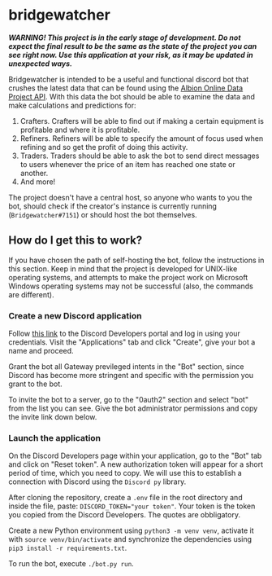 # bridgewatcher

***WARNING! This project is in the early stage of development. Do not expect the final result to be the same as the state of the project you can see right now. Use this application at your risk, as it may be updated in unexpected ways.***

Bridgewatcher is intended to be a useful and functional discord bot that crushes the latest data that can be found using the [Albion Online Data Project API](https://www.albion-online-data.com/). With this data the bot should be able to examine the data and make calculations and predictions for:
1. Crafters. Crafters will be able to find out if making a certain equipment is profitable and where it is profitable.
2. Refiners. Refiners will be able to specify the amount of focus used when refining and so get the profit of doing this activity.
3. Traders. Traders should be able to ask the bot to send direct messages to users whenever the price of an item has reached one state or another.
4. And more!

The project doesn't have a central host, so anyone who wants to you the bot, should check if the creator's instance is currently running (`Bridgewatcher#7151`) or should host the bot themselves.

## How do I get this to work?
If you have chosen the path of self-hosting the bot, follow the instructions in this section. Keep in mind that the project is developed for UNIX-like operating systems, and attempts to make the project work on Microsoft Windows operating systems may not be successful (also, the commands are different).

### Create a new Discord application
Follow [this link](https://discord.com/developers/applications) to the Discord Developers portal and log in using your credentials. Visit the "Applications" tab and click "Create", give your bot a name and proceed.

Grant the bot all Gateway previleged intents in the "Bot" section, since Discord has become more stringent and specific with the permission you grant to the bot.

To invite the bot to a server, go to the "0auth2" section and select "bot" from the list you can see. Give the bot administrator permissions and copy the invite link down below.

### Launch the application
On the Discord Developers page within your application, go to the "Bot" tab and click on "Reset token". A new authorization token will appear for a short period of time, which you need to copy. We will use this to establish a connection with Discord using the `Discord py` library.

After cloning the repository, create a `.env` file in the root directory and inside the file, paste: `DISCORD_TOKEN="your token"`. Your token is the token you copied from the Discord Developers. The quotes are obbligatory.

Create a new Python environment using `python3 -m venv venv`, activate it with `source venv/bin/activate` and synchronize the dependencies using `pip3 install -r requirements.txt`.

To run the bot, execute `./bot.py run`.
